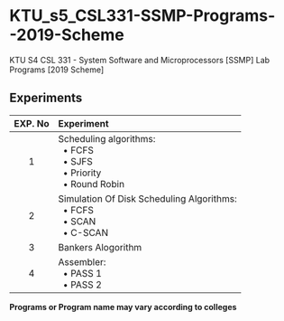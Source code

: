 # KTU_s5_CSL331-SSMP-Programs--2019-Scheme

KTU S4 CSL 331 - System Software and Microprocessors [SSMP] Lab Programs [2019 Scheme]

## Experiments

| EXP. No | Experiment |
|:-----:|:---------------------------|
| 1 | Scheduling algorithms: <br> &nbsp; • FCFS <br> &nbsp; • SJFS <br> &nbsp; • Priority <br> &nbsp; • Round Robin |
| 2 | Simulation Of Disk Scheduling Algorithms: <br> &nbsp; • FCFS <br> &nbsp; • SCAN <br> &nbsp; • C-SCAN |
| 3 | Bankers Alogorithm |
| 4 | Assembler: <br> &nbsp; • PASS 1 <br> &nbsp; • PASS 2 |

**Programs or Program name may vary according to colleges**
